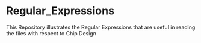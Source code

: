 # Regular_Expressions
This Repository illustrates the Regular Expressions that are useful in reading the files with respect to Chip Design
